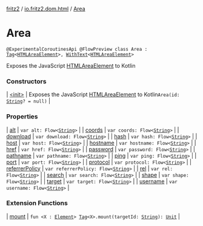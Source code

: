 [fritz2](../../index.md) / [io.fritz2.dom.html](../index.md) / [Area](./index.md)

# Area

`@ExperimentalCoroutinesApi @FlowPreview class Area : `[`Tag`](../../io.fritz2.dom/-tag/index.md)`<`[`HTMLAreaElement`](https://kotlinlang.org/api/latest/jvm/stdlib/org.w3c.dom/-h-t-m-l-area-element/index.html)`>, `[`WithText`](../../io.fritz2.dom/-with-text/index.md)`<`[`HTMLAreaElement`](https://kotlinlang.org/api/latest/jvm/stdlib/org.w3c.dom/-h-t-m-l-area-element/index.html)`>`

Exposes the JavaScript [HTMLAreaElement](https://developer.mozilla.org/en/docs/Web/API/HTMLAreaElement) to Kotlin

### Constructors

| [&lt;init&gt;](-init-.md) | Exposes the JavaScript [HTMLAreaElement](https://developer.mozilla.org/en/docs/Web/API/HTMLAreaElement) to Kotlin`Area(id: `[`String`](https://kotlinlang.org/api/latest/jvm/stdlib/kotlin/-string/index.html)`? = null)` |

### Properties

| [alt](alt.md) | `var alt: Flow<`[`String`](https://kotlinlang.org/api/latest/jvm/stdlib/kotlin/-string/index.html)`>` |
| [coords](coords.md) | `var coords: Flow<`[`String`](https://kotlinlang.org/api/latest/jvm/stdlib/kotlin/-string/index.html)`>` |
| [download](download.md) | `var download: Flow<`[`String`](https://kotlinlang.org/api/latest/jvm/stdlib/kotlin/-string/index.html)`>` |
| [hash](hash.md) | `var hash: Flow<`[`String`](https://kotlinlang.org/api/latest/jvm/stdlib/kotlin/-string/index.html)`>` |
| [host](host.md) | `var host: Flow<`[`String`](https://kotlinlang.org/api/latest/jvm/stdlib/kotlin/-string/index.html)`>` |
| [hostname](hostname.md) | `var hostname: Flow<`[`String`](https://kotlinlang.org/api/latest/jvm/stdlib/kotlin/-string/index.html)`>` |
| [href](href.md) | `var href: Flow<`[`String`](https://kotlinlang.org/api/latest/jvm/stdlib/kotlin/-string/index.html)`>` |
| [password](password.md) | `var password: Flow<`[`String`](https://kotlinlang.org/api/latest/jvm/stdlib/kotlin/-string/index.html)`>` |
| [pathname](pathname.md) | `var pathname: Flow<`[`String`](https://kotlinlang.org/api/latest/jvm/stdlib/kotlin/-string/index.html)`>` |
| [ping](ping.md) | `var ping: Flow<`[`String`](https://kotlinlang.org/api/latest/jvm/stdlib/kotlin/-string/index.html)`>` |
| [port](port.md) | `var port: Flow<`[`String`](https://kotlinlang.org/api/latest/jvm/stdlib/kotlin/-string/index.html)`>` |
| [protocol](protocol.md) | `var protocol: Flow<`[`String`](https://kotlinlang.org/api/latest/jvm/stdlib/kotlin/-string/index.html)`>` |
| [referrerPolicy](referrer-policy.md) | `var referrerPolicy: Flow<`[`String`](https://kotlinlang.org/api/latest/jvm/stdlib/kotlin/-string/index.html)`>` |
| [rel](rel.md) | `var rel: Flow<`[`String`](https://kotlinlang.org/api/latest/jvm/stdlib/kotlin/-string/index.html)`>` |
| [search](search.md) | `var search: Flow<`[`String`](https://kotlinlang.org/api/latest/jvm/stdlib/kotlin/-string/index.html)`>` |
| [shape](shape.md) | `var shape: Flow<`[`String`](https://kotlinlang.org/api/latest/jvm/stdlib/kotlin/-string/index.html)`>` |
| [target](target.md) | `var target: Flow<`[`String`](https://kotlinlang.org/api/latest/jvm/stdlib/kotlin/-string/index.html)`>` |
| [username](username.md) | `var username: Flow<`[`String`](https://kotlinlang.org/api/latest/jvm/stdlib/kotlin/-string/index.html)`>` |

### Extension Functions

| [mount](../../io.fritz2.dom/mount.md) | `fun <X : `[`Element`](https://kotlinlang.org/api/latest/jvm/stdlib/org.w3c.dom/-element/index.html)`> `[`Tag`](../../io.fritz2.dom/-tag/index.md)`<X>.mount(targetId: `[`String`](https://kotlinlang.org/api/latest/jvm/stdlib/kotlin/-string/index.html)`): `[`Unit`](https://kotlinlang.org/api/latest/jvm/stdlib/kotlin/-unit/index.html) |

